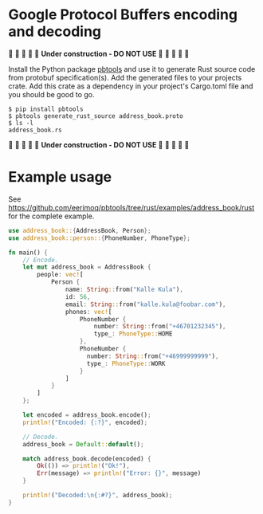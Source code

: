 # Google Protocol Buffers encoding and decoding

🚧 🚧 🚧 🚧 🚧 **Under construction - DO NOT USE** 🚧 🚧 🚧 🚧 🚧

Install the Python package
[pbtools](https://pypi.org/project/pbtools/) and use it to generate
Rust source code from protobuf specification(s). Add the generated
files to your projects crate. Add this crate as a dependency in your
project's Cargo.toml file and you should be good to go.

``` console
$ pip install pbtools
$ pbtools generate_rust_source address_book.proto
$ ls -l
address_book.rs
```

🚧 🚧 🚧 🚧 🚧 **Under construction - DO NOT USE** 🚧 🚧 🚧 🚧 🚧

# Example usage

See
https://github.com/eerimoq/pbtools/tree/rust/examples/address_book/rust
for the complete example.

``` rust
use address_book::{AddressBook, Person};
use address_book::person::{PhoneNumber, PhoneType};

fn main() {
    // Encode.
    let mut address_book = AddressBook {
        people: vec![
            Person {
                name: String::from("Kalle Kula"),
                id: 56,
                email: String::from("kalle.kula@foobar.com"),
                phones: vec![
                    PhoneNumber {
                        number: String::from("+46701232345"),
                        type_: PhoneType::HOME
                    },
                    PhoneNumber {
                      number: String::from("+46999999999"),
                      type_: PhoneType::WORK
                    }
                ]
            }
        ]
    };

    let encoded = address_book.encode();
    println!("Encoded: {:?}", encoded);

    // Decode.
    address_book = Default::default();

    match address_book.decode(encoded) {
        Ok(()) => println!("Ok!"),
        Err(message) => println!("Error: {}", message)
    }

    println!("Decoded:\n{:#?}", address_book);
}
```
